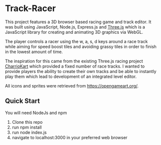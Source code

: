 # Track-Racer
This project features a 3D browser based racing game and track editor. It was built using JavaScript, Node.js, Express.js and <a href="https://threejs.org/">Three.js</a> which is a JavaScript library for creating and animating 3D graphics via WebGL.

The player controls a racer using the w, a, s, d keys around a race track while aiming for speed boost tiles and avoiding grassy tiles in order to finish in the lowest amount of time.

The inspiration for this came from the existing Three.js racing project <a href="https://github.com/thatshaman/CharrioKart">CharrioKart</a> which provided a fixed number of race tracks. I wanted to provide players the ability to create their own tracks and be able to instantly play them which lead to development of an integrated level editor.

All icons and sprites were retrieved from https://opengameart.org/.

## Quick Start
You will need NodeJs and npm
1. Clone this repo
2. run npm install
3. run node index.js
4. navigate to localhost:3000 in your preferred web browser
